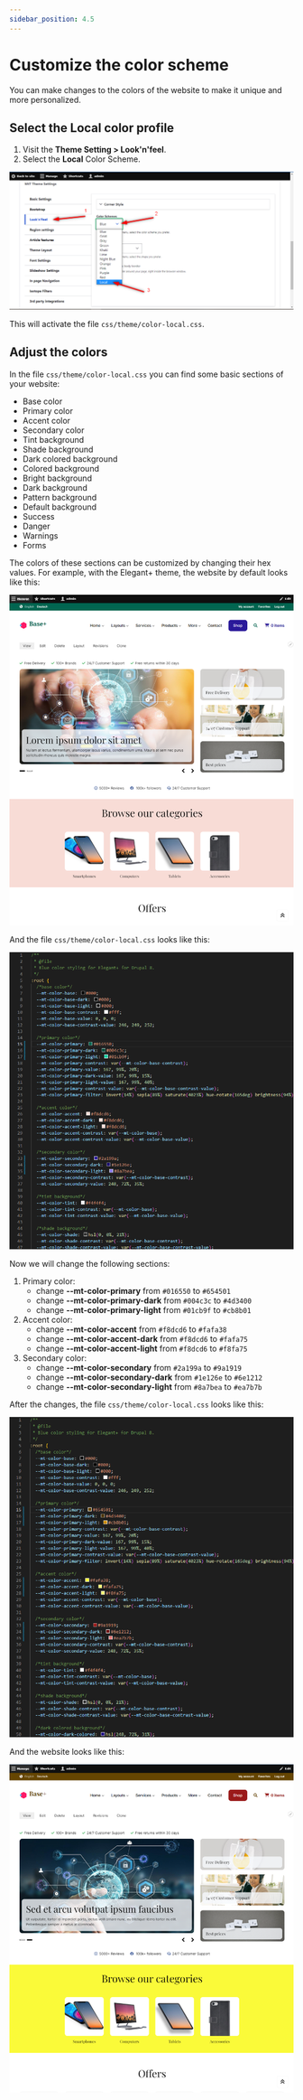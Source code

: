 ```yaml
---
sidebar_position: 4.5
---
```


# Customize the color scheme

You can make changes to the colors of the website to make it unique and more personalized.

## Select the Local color profile

1. Visit the **Theme Setting > Look'n'feel**.
2. Select the **Local** Color Scheme.

![color-local-selection](../img/color-local-selection.png)

This will activate the file `css/theme/color-local.css`.

## Adjust the colors

In the file `css/theme/color-local.css` you can find some basic sections of your website:
- Base color
- Primary color
- Accent color
- Secondary color
- Tint background
- Shade background
- Dark colored background
- Colored background
- Bright background
- Dark background
- Pattern background
- Default background
- Success
- Danger
- Warnings
- Forms

The colors of these sections can be customized by changing their hex values. For example, with the Elegant+ theme, the website by default looks like this:

![color-local-before](../img/color-local-before.png)

And the file `css/theme/color-local.css` looks like this:

![color-local-code-before](../img/color-local-code-before.png)

Now we will change the following sections:
1. Primary color: 
    - change **--mt-color-primary** from `#016550` to `#654501`
    - change **--mt-color-primary-dark** from `#004c3c` to `#4d3400`
    - change **--mt-color-primary-light** from `#01cb9f` to `#cb8b01`
2. Accent color: 
    - change **--mt-color-accent** from `#f8dcd6` to `#fafa38`
    - change **--mt-color-accent-dark** from `#f8dcd6` to `#fafa75`
    - change **--mt-color-accent-light** from `#f8dcd6` to `#f8fa75`
3. Secondary color: 
    - change **--mt-color-secondary** from `#2a199a` to `#9a1919`
    - change **--mt-color-secondary-dark** from `#1e126e` to `#6e1212`
    - change **--mt-color-secondary-light** from `#8a7bea` to `#ea7b7b`

After the changes, the file `css/theme/color-local.css` looks like this:

![color-local-example-code](../img/color-local-code-result.png)

And the website looks like this:

![color-local-example-result](../img/color-local-example-result.png)